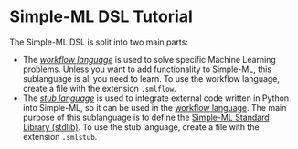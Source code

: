 # Simple-ML DSL Tutorial

The Simple-ML DSL is split into two main parts:

* The _[workflow language][workflow-language]_ is used to solve specific Machine Learning problems. Unless you want to add functionality to Simple-ML, this sublanguage is all you need to learn. To use the workflow language, create a file with the extension `.smlflow`.
* The _[stub language][stub-language]_ is used to integrate external code written in Python into Simple-ML, so it can be used in the [workflow language][workflow-language]. The main purpose of this sublanguage is to define the [Simple-ML Standard Library (stdlib)][stdlib]. To use the stub language, create a file with the extension `.smlstub`.

[workflow-language]: ./workflow-language/README.md
[stub-language]: ./stub-language/README.md
[stdlib]: ../../../DSL/de.unibonn.simpleml/src/main/resources/stdlib
